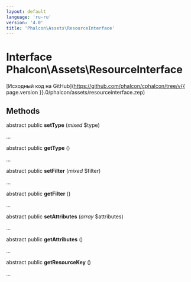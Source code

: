 ```yaml
---
layout: default
language: 'ru-ru'
version: '4.0'
title: 'Phalcon\Assets\ResourceInterface'
---
```


# Interface **Phalcon\Assets\ResourceInterface**

[Исходный код на GitHub](https://github.com/phalcon/cphalcon/tree/v{{ page.version }}.0/phalcon/assets/resourceinterface.zep)

## Methods

abstract public **setType** (*mixed* $type)

...

abstract public **getType** ()

...

abstract public **setFilter** (*mixed* $filter)

...

abstract public **getFilter** ()

...

abstract public **setAttributes** (*array* $attributes)

...

abstract public **getAttributes** ()

...

abstract public **getResourceKey** ()

...